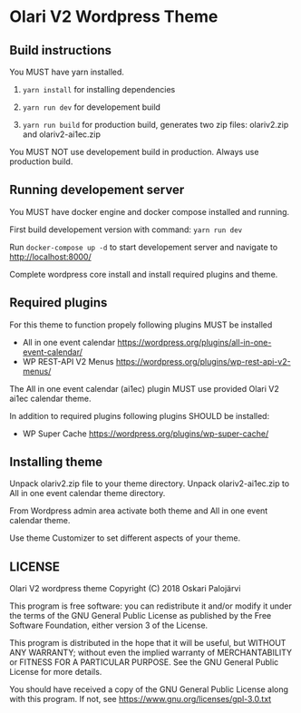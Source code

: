 Olari V2 Wordpress Theme
========================

Build instructions
------------------

You MUST have yarn installed.

1. `yarn install` for installing dependencies

2. `yarn run dev` for developement build

3. `yarn run build` for production build, generates two zip files: olariv2.zip and olariv2-ai1ec.zip

You MUST NOT use developement build in production. Always use production build.

Running developement server
---------------------------

You MUST have docker engine and docker compose installed and running.

First build developement version with command: `yarn run dev`

Run `docker-compose up -d` to start developement server and navigate to <http://localhost:8000/>

Complete wordpress core install and install required plugins and theme.


Required plugins
----------------

For this theme to function propely following plugins MUST be installed

* All in one event calendar <https://wordpress.org/plugins/all-in-one-event-calendar/>
* WP REST-API V2 Menus <https://wordpress.org/plugins/wp-rest-api-v2-menus/>

The All in one event calendar (ai1ec) plugin MUST use provided Olari V2 ai1ec calendar theme.

In addition to required plugins following plugins SHOULD be installed:

* WP Super Cache <https://wordpress.org/plugins/wp-super-cache/>

Installing theme
----------------

Unpack olariv2.zip file to your theme directory.
Unpack olariv2-ai1ec.zip to All in one event calendar theme directory.

From Wordpress admin area activate both theme and All in one event calendar theme.

Use theme Customizer to set different aspects of your theme.

LICENSE
-------

Olari V2 wordpress theme
Copyright (C) 2018 Oskari Palojärvi

This program is free software: you can redistribute it and/or modify
it under the terms of the GNU General Public License as published by
the Free Software Foundation, either version 3 of the License.

This program is distributed in the hope that it will be useful,
but WITHOUT ANY WARRANTY; without even the implied warranty of
MERCHANTABILITY or FITNESS FOR A PARTICULAR PURPOSE.  See the
GNU General Public License for more details.

You should have received a copy of the GNU General Public License
along with this program.  If not, see <https://www.gnu.org/licenses/gpl-3.0.txt>